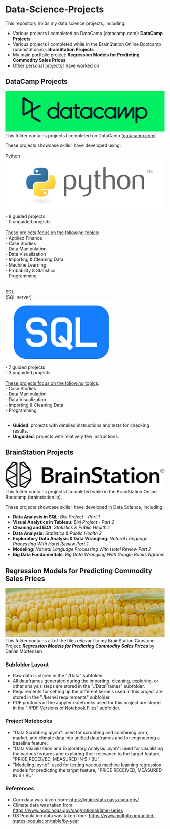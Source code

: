 # Data-Science-Projects

This repository holds my data science projects, including:
- Various projects I completed on DataCamp (datacamp.com): **DataCamp Projects**
- Various projects I completed while in the BrainStation Online Bootcamp (brainstation.io): **BrainStation Projects**
- My main portfolio project: **Regression Models for Predicting Commodity Sales Prices**  
- Other personal projects I have worked on  
  
  
## DataCamp Projects
![DataCamp Logo](assets/datacamp.png)<br>This folder contains projects I completed on DataCamp ([datacamp.com](datacamp.com)).  

These projects showcase skills I have developed using:<br><br>Python<br>![Python Logo](assets/python.png) <br>	- 8 guided projects<br>	- 0 unguided projects<br><br>	<ins>These projects focus on the following topics</ins>:<br>	- Applied Finance<br>	- Case Studies<br>	- Data Manipulation<br>	- Data Visualization<br>	- Importing & Cleaning Data<br>	- Machine Learning<br>	- Probability & Statistics<br>	- Programming<br><br><br>SQL<br>(SQL server)<br>![SQL Logo](assets/SQL.png)<br>	- 7 guided projects<br>	- 3 unguided projects<br><br>	<ins>These projects focus on the following topics</ins>:<br>	- Case Studies<br>	- Data Manipulation<br>	- Data Visualization<br>	- Importing & Cleaning Data<br>	- Programming<br><br>
- **Guided**: projects with detailed instructions and tests for checking results.
- **Unguided**: projects with relatively few instructions.


## BrainStation Projects
![BrainStation Logo](assets/BrainStation_Primary_Logo.png)
This folder contains projects I completed while in the BrainStation Online Bootcamp (brainstation.io).

These projects showcase skills I have developed in Data Science, including:

- **Data Analysis in SQL**: *Bixi Project - Part 1*
- **Visual Analytics in Tableau**: *Bixi Project - Part 2*
- **Cleaning and EDA**: *Statistics & Public Health 1*
- **Data Analysis**: *Statistics & Public Health 2*
- **Exploratory Data Analysis & Data Wrangling**: *Natural Language Processing With Hotel Review Part 1*
- **Modeling**: *Natural Language Processing With Hotel Review Part 2*
- **Big Data Fundamentals**: *Big Data Wrangling With Google Books Ngrams*


## Regression Models for Predicting Commodity Sales Prices
![image of corn](assets/corn_image.png)
This folder contains all of the files relevant to my BrainStation Capstone Project:
***Regression Models for Predicting Commodity Sales Prices***
by Daniel Mortensen

### Subfolder Layout
- Raw data is stored in the "./Data" subfolder.
- All dataframes generated during the importing, cleaning, exploring, or other analysis steps are stored in the "./DataFrames" subfolder.
- Requirements for setting up the different kernels used in this project are stored in the "./kernel requirements" subfolder.
- PDF printouts of the Jupyter notebooks used for this project are stored in the "./PDF Versions of Notebook Files" subfolder.

### Project Notebooks
- "Data Scrubbing.ipynb": used for scrubbing and combining corn, market, and climate data into unified dataframes and for engineering a baseline feature.
- "Data Visualization and Exploratory Analysis.ipynb": used for visualizing the various features and exploring their relevance to the target feature, "PRICE RECEIVED, MEASURED IN $ / BU".
- "Modeling.ipynb": used for testing various machine learning regression models for predicting the target feature, "PRICE RECEIVED, MEASURED IN $ / BU".

### References
- Corn data was taken from: https://quickstats.nass.usda.gov/
- Climate data was taken from: https://www.ncdc.noaa.gov/cag/national/time-series
- US Population data was taken from: https://www.multpl.com/united-states-population/table/by-year
